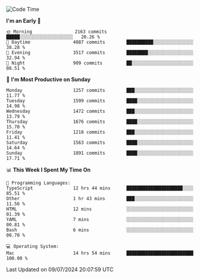 <!--START_SECTION:waka-->
![Code Time](http://img.shields.io/badge/Code%20Time-4%2C146%20hrs%208%20mins-blue)

**I'm an Early 🐤** 

```text
🌞 Morning                2163 commits        █████░░░░░░░░░░░░░░░░░░░░   20.26 % 
🌆 Daytime                4087 commits        ██████████░░░░░░░░░░░░░░░   38.28 % 
🌃 Evening                3517 commits        ████████░░░░░░░░░░░░░░░░░   32.94 % 
🌙 Night                  909 commits         ██░░░░░░░░░░░░░░░░░░░░░░░   08.51 % 
```
📅 **I'm Most Productive on Sunday** 

```text
Monday                   1257 commits        ███░░░░░░░░░░░░░░░░░░░░░░   11.77 % 
Tuesday                  1599 commits        ████░░░░░░░░░░░░░░░░░░░░░   14.98 % 
Wednesday                1472 commits        ███░░░░░░░░░░░░░░░░░░░░░░   13.79 % 
Thursday                 1676 commits        ████░░░░░░░░░░░░░░░░░░░░░   15.70 % 
Friday                   1218 commits        ███░░░░░░░░░░░░░░░░░░░░░░   11.41 % 
Saturday                 1563 commits        ████░░░░░░░░░░░░░░░░░░░░░   14.64 % 
Sunday                   1891 commits        ████░░░░░░░░░░░░░░░░░░░░░   17.71 % 
```


📊 **This Week I Spent My Time On** 

```text
💬 Programming Languages: 
TypeScript               12 hrs 44 mins      █████████████████████░░░░   85.51 % 
Other                    1 hr 43 mins        ███░░░░░░░░░░░░░░░░░░░░░░   11.56 % 
HTML                     12 mins             ░░░░░░░░░░░░░░░░░░░░░░░░░   01.39 % 
YAML                     7 mins              ░░░░░░░░░░░░░░░░░░░░░░░░░   00.81 % 
Bash                     6 mins              ░░░░░░░░░░░░░░░░░░░░░░░░░   00.70 % 

💻 Operating System: 
Mac                      14 hrs 54 mins      █████████████████████████   100.00 % 
```


 Last Updated on 09/07/2024 20:07:59 UTC
<!--END_SECTION:waka-->

